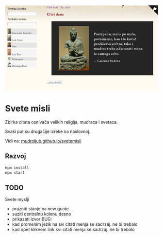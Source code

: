 [![](screen.png)](https://mudroljub.github.io/svetemisli)

# Svete misli

Zbirka citata osnivača velikih religija, mudraca i svetaca.

Svaki put su drugačije izreke na naslovnoj.

Vidi na: [mudroljub.github.io/svetemisli](https://mudroljub.github.io/svetemisli)

## Razvoj

```
npm install
npm start
```

## TODO

Svete myslji

- prazniti stanje na new quote
- suziti centralnu kolonu desno
- prikazati izvor
BUG:
- kad promenim jezik na svi citati menja se sadrzaj. ne bi trebalo
- kad opet kliknem link svi citati  menja se sadrzaj. ne bi trebalo